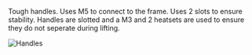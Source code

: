 Tough handles. Uses M5 to connect to the frame. Uses 2 slots to ensure stability. 
Handles are slotted and a M3 and 2 heatsets are used to ensure they do not seperate during lifting. 

![Handles](https://github.com/majarspeed/Misc-Voron/raw/main/images/Lightsaber_handle3.jpg "Handles")

